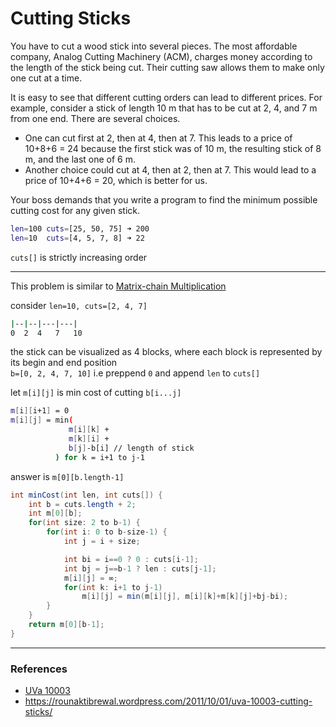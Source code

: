 # Cutting Sticks

You have to cut a wood stick into several pieces. The most affordable company, 
Analog Cutting Machinery (ACM), charges money according to the length of the 
stick being cut. Their cutting saw allows them to make only one cut at a time.

It is easy to see that different cutting orders can lead to different prices. 
For example, consider a stick of length 10 m that has to be cut at 2, 4, and 7 m from one end. There are several choices. 
* One can cut first at 2, then at 4, then at 7. This leads to a price of 10+8+6 = 24 
  because the first stick was of 10 m, the resulting stick of 8 m, and the last one of 6 m. 
* Another choice could cut at 4, then at 2, then at 7. 
  This would lead to a price of 10+4+6 = 20, which is better for us.

Your boss demands that you write a program to find the minimum possible cutting cost for any given stick.

```bash
len=100 cuts=[25, 50, 75] ➜ 200
len=10  cuts=[4, 5, 7, 8] ➜ 22
``` 

`cuts[]` is strictly increasing order

---

This problem is similar to [Matrix-chain Multiplication](matrix_chain_multiplication.md)

consider `len=10, cuts=[2, 4, 7]`

```bash
|--|--|---|---|
0  2  4   7   10
```

the stick can be visualized as 4 blocks, where each block is represented by its begin and end position  
`b=[0, 2, 4, 7, 10]` i.e preppend `0` and append `len` to `cuts[]`

let `m[i][j]` is min cost of cutting `b[i...j]`

```bash
m[i][i+1] = 0
m[i][j] = min(
             m[i][k] +
             m[k][i] + 
             b[j]-b[i] // length of stick
          ) for k = i+1 to j-1
```
answer is `m[0][b.length-1]`

```java
int minCost(int len, int cuts[]) {
    int b = cuts.length + 2;
    int m[0][b];
    for(int size: 2 to b-1) {
        for(int i: 0 to b-size-1) {
            int j = i + size;

            int bi = i==0 ? 0 : cuts[i-1];
            int bj = j==b-1 ? len : cuts[j-1];
            m[i][j] = ∞;
            for(int k: i+1 to j-1)
                m[i][j] = min(m[i][j], m[i][k]+m[k][j]+bj-bi);
        }
    }
    return m[0][b-1];
}
```

---

### References

* [UVa 10003](https://uva.onlinejudge.org/index.php?option=com_onlinejudge&Itemid=8&page=show_problem&problem=944)
* <https://rounaktibrewal.wordpress.com/2011/10/01/uva-10003-cutting-sticks/>
